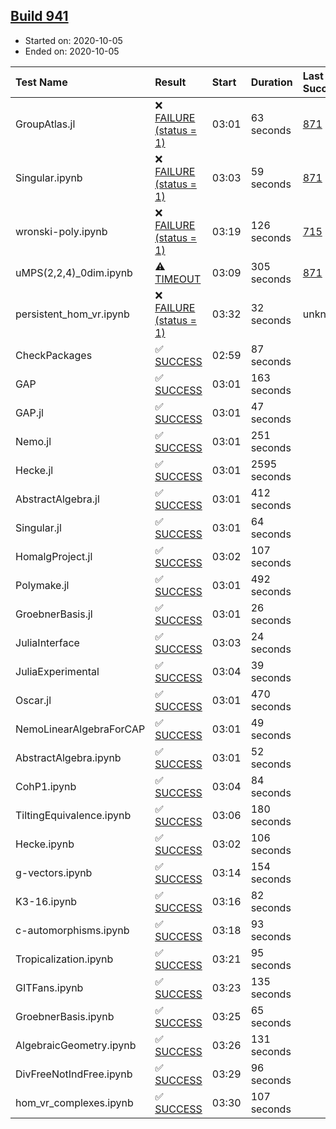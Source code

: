 ## [Build 941](https://oscarci.mathematik.uni-kl.de/job/oscar-stable/941/)

* Started on: 2020-10-05
* Ended on: 2020-10-05

| Test Name    | Result | Start | Duration | Last Success | First Failure |
|:-------------|:-------|:------|:---------|:-------------|:--------------|
| GroupAtlas.jl | ❌ [FAILURE (status = 1)](https://oscarci.mathematik.uni-kl.de/job/oscar-stable/941/artifact/logs/build-941/GroupAtlas.jl.log) | 03:01 | 63 seconds | [871](https://oscarci.mathematik.uni-kl.de/job/oscar-stable/871/) | [872](https://oscarci.mathematik.uni-kl.de/job/oscar-stable/872/) |
| Singular.ipynb | ❌ [FAILURE (status = 1)](https://oscarci.mathematik.uni-kl.de/job/oscar-stable/941/artifact/logs/build-941/Singular.ipynb.log) | 03:03 | 59 seconds | [871](https://oscarci.mathematik.uni-kl.de/job/oscar-stable/871/) | [872](https://oscarci.mathematik.uni-kl.de/job/oscar-stable/872/) |
| wronski-poly.ipynb | ❌ [FAILURE (status = 1)](https://oscarci.mathematik.uni-kl.de/job/oscar-stable/941/artifact/logs/build-941/wronski-poly.ipynb.log) | 03:19 | 126 seconds | [715](https://oscarci.mathematik.uni-kl.de/job/oscar-stable/715/) | [716](https://oscarci.mathematik.uni-kl.de/job/oscar-stable/716/) |
| uMPS(2,2,4)_0dim.ipynb | ⚠ [TIMEOUT](https://oscarci.mathematik.uni-kl.de/job/oscar-stable/941/artifact/logs/build-941/uMPS-2-2-4-_0dim.ipynb.log) | 03:09 | 305 seconds | [871](https://oscarci.mathematik.uni-kl.de/job/oscar-stable/871/) | [872](https://oscarci.mathematik.uni-kl.de/job/oscar-stable/872/) |
| persistent_hom_vr.ipynb | ❌ [FAILURE (status = 1)](https://oscarci.mathematik.uni-kl.de/job/oscar-stable/941/artifact/logs/build-941/persistent_hom_vr.ipynb.log) | 03:32 | 32 seconds | unknown | unknown |
| CheckPackages | ✅ [SUCCESS](https://oscarci.mathematik.uni-kl.de/job/oscar-stable/941/artifact/logs/build-941/CheckPackages.log) | 02:59 | 87 seconds |  |  |
| GAP | ✅ [SUCCESS](https://oscarci.mathematik.uni-kl.de/job/oscar-stable/941/artifact/logs/build-941/GAP.log) | 03:01 | 163 seconds |  |  |
| GAP.jl | ✅ [SUCCESS](https://oscarci.mathematik.uni-kl.de/job/oscar-stable/941/artifact/logs/build-941/GAP.jl.log) | 03:01 | 47 seconds |  |  |
| Nemo.jl | ✅ [SUCCESS](https://oscarci.mathematik.uni-kl.de/job/oscar-stable/941/artifact/logs/build-941/Nemo.jl.log) | 03:01 | 251 seconds |  |  |
| Hecke.jl | ✅ [SUCCESS](https://oscarci.mathematik.uni-kl.de/job/oscar-stable/941/artifact/logs/build-941/Hecke.jl.log) | 03:01 | 2595 seconds |  |  |
| AbstractAlgebra.jl | ✅ [SUCCESS](https://oscarci.mathematik.uni-kl.de/job/oscar-stable/941/artifact/logs/build-941/AbstractAlgebra.jl.log) | 03:01 | 412 seconds |  |  |
| Singular.jl | ✅ [SUCCESS](https://oscarci.mathematik.uni-kl.de/job/oscar-stable/941/artifact/logs/build-941/Singular.jl.log) | 03:01 | 64 seconds |  |  |
| HomalgProject.jl | ✅ [SUCCESS](https://oscarci.mathematik.uni-kl.de/job/oscar-stable/941/artifact/logs/build-941/HomalgProject.jl.log) | 03:02 | 107 seconds |  |  |
| Polymake.jl | ✅ [SUCCESS](https://oscarci.mathematik.uni-kl.de/job/oscar-stable/941/artifact/logs/build-941/Polymake.jl.log) | 03:01 | 492 seconds |  |  |
| GroebnerBasis.jl | ✅ [SUCCESS](https://oscarci.mathematik.uni-kl.de/job/oscar-stable/941/artifact/logs/build-941/GroebnerBasis.jl.log) | 03:01 | 26 seconds |  |  |
| JuliaInterface | ✅ [SUCCESS](https://oscarci.mathematik.uni-kl.de/job/oscar-stable/941/artifact/logs/build-941/JuliaInterface.log) | 03:03 | 24 seconds |  |  |
| JuliaExperimental | ✅ [SUCCESS](https://oscarci.mathematik.uni-kl.de/job/oscar-stable/941/artifact/logs/build-941/JuliaExperimental.log) | 03:04 | 39 seconds |  |  |
| Oscar.jl | ✅ [SUCCESS](https://oscarci.mathematik.uni-kl.de/job/oscar-stable/941/artifact/logs/build-941/Oscar.jl.log) | 03:01 | 470 seconds |  |  |
| NemoLinearAlgebraForCAP | ✅ [SUCCESS](https://oscarci.mathematik.uni-kl.de/job/oscar-stable/941/artifact/logs/build-941/NemoLinearAlgebraForCAP.log) | 03:01 | 49 seconds |  |  |
| AbstractAlgebra.ipynb | ✅ [SUCCESS](https://oscarci.mathematik.uni-kl.de/job/oscar-stable/941/artifact/logs/build-941/AbstractAlgebra.ipynb.log) | 03:01 | 52 seconds |  |  |
| CohP1.ipynb | ✅ [SUCCESS](https://oscarci.mathematik.uni-kl.de/job/oscar-stable/941/artifact/logs/build-941/CohP1.ipynb.log) | 03:04 | 84 seconds |  |  |
| TiltingEquivalence.ipynb | ✅ [SUCCESS](https://oscarci.mathematik.uni-kl.de/job/oscar-stable/941/artifact/logs/build-941/TiltingEquivalence.ipynb.log) | 03:06 | 180 seconds |  |  |
| Hecke.ipynb | ✅ [SUCCESS](https://oscarci.mathematik.uni-kl.de/job/oscar-stable/941/artifact/logs/build-941/Hecke.ipynb.log) | 03:02 | 106 seconds |  |  |
| g-vectors.ipynb | ✅ [SUCCESS](https://oscarci.mathematik.uni-kl.de/job/oscar-stable/941/artifact/logs/build-941/g-vectors.ipynb.log) | 03:14 | 154 seconds |  |  |
| K3-16.ipynb | ✅ [SUCCESS](https://oscarci.mathematik.uni-kl.de/job/oscar-stable/941/artifact/logs/build-941/K3-16.ipynb.log) | 03:16 | 82 seconds |  |  |
| c-automorphisms.ipynb | ✅ [SUCCESS](https://oscarci.mathematik.uni-kl.de/job/oscar-stable/941/artifact/logs/build-941/c-automorphisms.ipynb.log) | 03:18 | 93 seconds |  |  |
| Tropicalization.ipynb | ✅ [SUCCESS](https://oscarci.mathematik.uni-kl.de/job/oscar-stable/941/artifact/logs/build-941/Tropicalization.ipynb.log) | 03:21 | 95 seconds |  |  |
| GITFans.ipynb | ✅ [SUCCESS](https://oscarci.mathematik.uni-kl.de/job/oscar-stable/941/artifact/logs/build-941/GITFans.ipynb.log) | 03:23 | 135 seconds |  |  |
| GroebnerBasis.ipynb | ✅ [SUCCESS](https://oscarci.mathematik.uni-kl.de/job/oscar-stable/941/artifact/logs/build-941/GroebnerBasis.ipynb.log) | 03:25 | 65 seconds |  |  |
| AlgebraicGeometry.ipynb | ✅ [SUCCESS](https://oscarci.mathematik.uni-kl.de/job/oscar-stable/941/artifact/logs/build-941/AlgebraicGeometry.ipynb.log) | 03:26 | 131 seconds |  |  |
| DivFreeNotIndFree.ipynb | ✅ [SUCCESS](https://oscarci.mathematik.uni-kl.de/job/oscar-stable/941/artifact/logs/build-941/DivFreeNotIndFree.ipynb.log) | 03:29 | 96 seconds |  |  |
| hom_vr_complexes.ipynb | ✅ [SUCCESS](https://oscarci.mathematik.uni-kl.de/job/oscar-stable/941/artifact/logs/build-941/hom_vr_complexes.ipynb.log) | 03:30 | 107 seconds |  |  |
